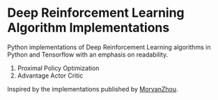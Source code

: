 # Deep Reinforcement Learning Algorithm Implementations
Python implementations of Deep Reinforcement Learning algorithms in Python and Tensorflow with an 
emphasis on readability.

1. Proximal Policy Optimization
2. Advantage Actor Critic

Inspired by the implementations published by [MorvanZhou](https://github.com/MorvanZhou/Reinforcement-learning-with-tensorflow).